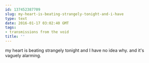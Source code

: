 ```yaml
---
id: 137452387709
slug: my-heart-is-beating-strangely-tonight-and-i-have
type: text
date: 2016-01-17 03:02:40 GMT
tags:
- transmissions from the void
title: ''
---
```

my heart is beating strangely tonight and I have no idea why. and it's vaguely alarming.
